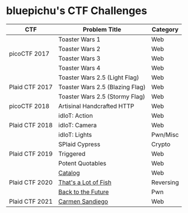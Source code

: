 # bluepichu's CTF Challenges

<table>
	<thead>
		<th>CTF</th>
		<th>Problem Title</th>
		<th>Category</th>
	</thead>
	<tr>
		<td rowspan="4">picoCTF 2017</td>
		<td>Toaster Wars 1</td>
		<td>Web</td>
	</tr>
	<tr>
		<td>Toaster Wars 2</td>
		<td>Web</td>
	</tr>
	<tr>
		<td>Toaster Wars 3</td>
		<td>Web</td>
	</tr>
	<tr>
		<td>Toaster Wars 4</td>
		<td>Web</td>
	</tr>
	<tr>
		<td rowspan="3">Plaid CTF 2017</td>
		<td>Toaster Wars 2.5 (Light Flag)</td>
		<td>Web</td>
	</tr>
	<tr>
		<td>Toaster Wars 2.5 (Blazing Flag)</td>
		<td>Web</td>
	</tr>
	<tr>
		<td>Toaster Wars 2.5 (Stormy Flag)</td>
		<td>Web</td>
	</tr>
	<tr>
		<td>picoCTF 2018</td>
		<td>Artisinal Handcrafted HTTP</td>
		<td>Web</td>
	</tr>
	<tr>
		<td rowspan="3">Plaid CTF 2018</td>
		<td>idIoT: Action</td>
		<td>Web</td>
	</tr>
	<tr>
		<td>idIoT: Camera</td>
		<td>Web</td>
	</tr>
	<tr>
		<td>idIoT: Lights</td>
		<td>Pwn/Misc</td>
	</tr>
	<tr>
		<td rowspan="3">Plaid CTF 2019</td>
		<td>SPlaid Cypress</td>
		<td>Crypto</td>
	</tr>
	<tr>
		<td>Triggered</td>
		<td>Web</td>
	</tr>
	<tr>
		<td>Potent Quotables</td>
		<td>Web</td>
	</tr>
	<tr>
		<td rowspan="3">Plaid CTF 2020</td>
		<td><a href="./plaidctf-2020/catalog">Catalog</a></td>
		<td>Web</td>
	</tr>
	<tr>
		<td><a href="./plaidctf-2020/thats_a_lot_of_fish">That's a Lot of Fish</a></td>
		<td>Reversing</td>
	</tr>
	<tr>
		<td><a href="./plaidctf-2020/back_to_the_future">Back to the Future</a></td>
		<td>Pwn</td>
	</tr>
	<tr>
		<td>Plaid CTF 2021</td>
		<td><a href="./plaidctf-2021/carmen_sandiego">Carmen Sandiego</a></td>
		<td>Web</td>
	</tr>
</table>